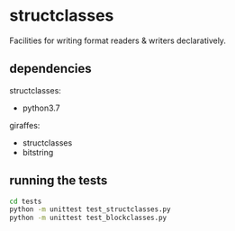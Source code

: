 # structclasses

Facilities for writing format readers & writers declaratively.

## dependencies

structclasses:
- python3.7

giraffes:
- structclasses
- bitstring

## running the tests

```sh
cd tests
python -m unittest test_structclasses.py
python -m unittest test_blockclasses.py
```
